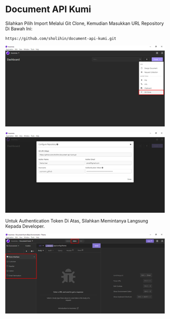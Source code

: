 # Document API Kumi

Silahkan Pilih Import Melalui Git Clone, Kemudian Masukkan URL Repository Di Bawah Ini:

```
https://github.com/sholihin/document-api-kumi.git
```

![Gambar 1.0](images/import-by-url-1.png)

![Gambar 1.1](images/import-by-url-2.png)

Untuk Authentication Token Di Atas, Silahkan Memintanya Langsung Kepada Developer.

![Gambar 1.2](images/import-by-url-3.png)
